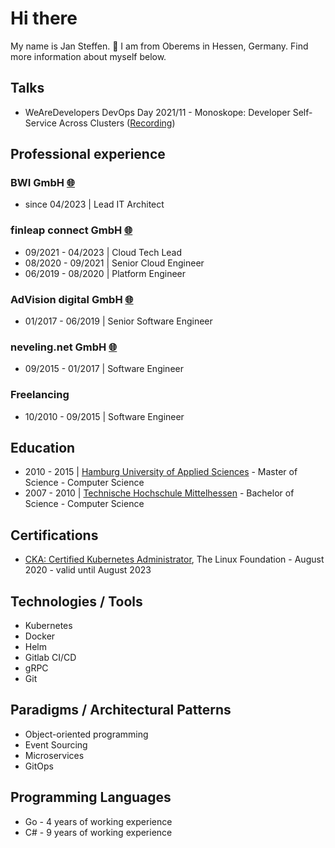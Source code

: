# Hi there

My name is Jan Steffen. :wave: I am from Oberems in Hessen, Germany. Find more information about myself below.

## Talks

* WeAreDevelopers DevOps Day 2021/11 - Monoskope: Developer Self-Service Across Clusters ([Recording](https://youtu.be/8FPXqjwSMdI?t=7339))

## Professional experience

### BWI GmbH [🌐](https://www.bwi.de)

* since 04/2023 | Lead IT Architect

### finleap connect GmbH [🌐](https://connect.finleap.com/)

* 09/2021 - 04/2023 | Cloud Tech Lead
* 08/2020 - 09/2021 | Senior Cloud Engineer
* 06/2019 - 08/2020 | Platform Engineer

### AdVision digital GmbH [🌐](https://www.advision-digital.de/)

* 01/2017 - 06/2019 | Senior Software Engineer

### neveling.net GmbH [🌐](https://nevelingreply.de/)

* 09/2015 - 01/2017 | Software Engineer

### Freelancing

* 10/2010 - 09/2015 | Software Engineer

## Education

* 2010 - 2015 | [Hamburg University of Applied Sciences](https://www.haw-hamburg.de/) - Master of Science - Computer Science
* 2007 - 2010 | [Technische Hochschule Mittelhessen](https://www.thm.de/) - Bachelor of Science - Computer Science

## Certifications

* [CKA: Certified Kubernetes Administrator](https://www.credly.com/badges/d8f8a602-844d-43b0-b7e5-c9c5243aaaea), The Linux Foundation - August 2020 - valid until August 2023

## Technologies / Tools

* Kubernetes
* Docker
* Helm
* Gitlab CI/CD
* gRPC
* Git

## Paradigms / Architectural Patterns

* Object-oriented programming
* Event Sourcing
* Microservices
* GitOps

## Programming Languages

* Go - 4 years of working experience
* C# - 9 years of working experience
